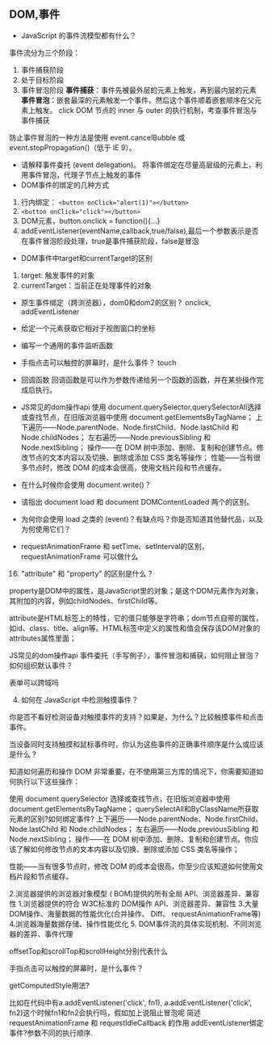 ## DOM,事件
-  JavaScript 的事件流模型都有什么？

事件流分为三个阶段：
1. 事件捕获阶段
2. 处于目标阶段
3. 事件冒泡阶段
**事件捕获**：事件先被最外层的元素上触发，再到最内层的元素
**事件冒泡**：嵌套最深的元素触发一个事件，然后这个事件顺着嵌套顺序在父元素上触发。
click DOM 节点的 inner 与 outer 的执行机制，考查事件冒泡与事件捕获

防止事件冒泡的一种方法是使用 event.cancelBubble 或 event.stopPropagation()（低于 IE 9）。

- 请解释事件委托 (event delegation)。
将事件绑定在尽量高层级的元素上，利用事件冒泡，代理子节点上触发的事件
- DOM事件的绑定的几种方式
1. 行内绑定： `<button onClick="alert(1)"></button>`
2. `<button onClick="click"></button>`
3. DOM元素，button.onclick = function(){...}
4. addEventListener(eventName,callback,true/false),最后一个参数表示是否在事件冒泡阶段处理，true是事件捕获阶段，false是冒泡
- DOM事件中target和currentTarget的区别
1. target: 触发事件的对象
2. currentTarget：当前正在处理事件的对象

- 原生事件绑定（跨浏览器），dom0和dom2的区别？
onclick, addEventListener
- 给定一个元素获取它相对于视图窗口的坐标
- 编写一个通用的事件监听函数
- 手指点击可以触控的屏幕时，是什么事件？
touch

- 回调函数
回调函数是可以作为参数传递给另一个函数的函数，并在某些操作完成后执行。
- JS常见的dom操作api
使用 document.querySelector,querySelectorAll选择或查找节点，在旧版浏览器中使用 document.getElementsByTagName；
上下遍历——Node.parentNode、Node.firstChild、Node.lastChild 和 Node.childNodes；
左右遍历——Node.previousSibling 和 Node.nextSibling；
操作——在 DOM 树中添加、删除、复制和创建节点。修改节点的文本内容以及切换、删除或添加 CSS 类名等操作；
性能——当有很多节点时，修改 DOM 的成本会很高，使用文档片段和节点缓存。

- 在什么时候你会使用 document.write()？
- 请指出 document load 和 document DOMContentLoaded 两个的区别。
- 为何你会使用 load 之类的 (event)？有缺点吗？你是否知道其他替代品，以及为何使用它们？
- requestAnimationFrame 和 setTime、setInterval的区别，requestAnimationFrame 可以做什么

16. "attribute" 和 "property" 的区别是什么？

property是DOM中的属性，是JavaScript里的对象；是这个DOM元素作为对象，其附加的内容，例如childNodes、firstChild等。

attribute是HTML标签上的特性，它的值只能够是字符串；dom节点自带的属性，如id、class、title、align等。HTML标签中定义的属性和值会保存该DOM对象的attributes属性里面；

JS常见的dom操作api
事件委托（手写例子），事件冒泡和捕获，如何阻止冒泡？如何组织默认事件？

表单可以跨域吗

4. 如何在 JavaScript 中检测触摸事件？

你是否不看好检测设备对触摸事件的支持？如果是，为什么？比较触摸事件和点击事件。

当设备同时支持触摸和鼠标事件时，你认为这些事件的正确事件顺序是什么或应该是什么？

知道如何遍历和操作 DOM 非常重要，在不使用第三方库的情况下，你需要知道如何执行以下这些操作：

使用 document.querySelector 选择或查找节点，在旧版浏览器中使用 document.getElementsByTagName；
querySelectAll和ByClassName所获取元素的区别?如何绑定事件?
上下遍历——Node.parentNode、Node.firstChild、Node.lastChild 和 Node.childNodes；
左右遍历——Node.previousSibling 和 Node.nextSibling；
操作——在 DOM 树中添加、删除、复制和创建节点。你应该了解如何修改节点的文本内容以及切换、删除或添加 CSS 类名等操作；

性能——当有很多节点时，修改 DOM 的成本会很高，你至少应该知道如何使用文档片段和节点缓存。

2.浏览器提供的浏览器对象模型 ( BOM)提供的所有全局 API、浏览器差异、兼容性
1.浏览器提供的符合 W3C标准的 DOM操作 API、浏览器差异、兼容性
3.大量 DOM操作、海量数据的性能优化(合并操作、 Diff、 requestAnimationFrame等)
4.浏览器海量数据存储、操作性能优化
5. DOM事件流的具体实现机制、不同浏览器的差异、事件代理

offsetTop和scrollTop和scrollHeight分别代表什么

手指点击可以触控的屏幕时，是什么事件？

getComputedStyle用法?

比如在代码中有a.addEventListener('click', fn1), a.addEventListener('click', fn2)这个时候fn1和fn2会执行吗，假如加上说阻止冒泡呢
简述 requestAnimationFrame 和 requestIdleCallback 的作用
addEventListener绑定事件?参数不同的执行顺序.